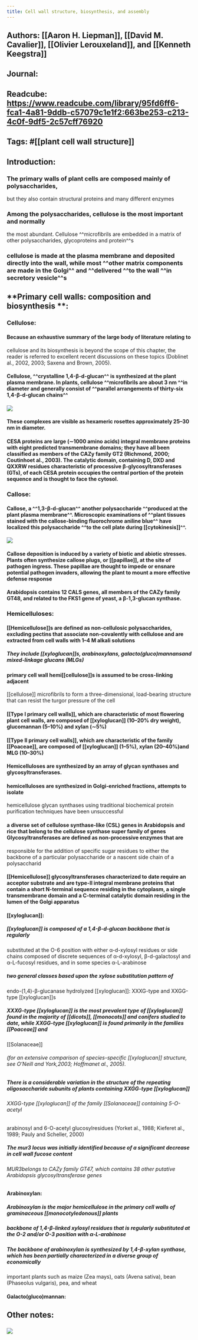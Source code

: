 ```yaml
---
title: Cell wall structure, biosynthesis, and assembly
---
```


## **Authors**: [[Aaron H. Liepman]], [[David M. Cavalier]], [[Olivier Lerouxeland]], and [[Kenneth Keegstra]]

## **Journal**:

## **Readcube**: https://www.readcube.com/library/95fd6ff6-fca1-4a81-9ddb-c57079c1e1f2:663be253-c213-4c0f-9df5-2c57cff76920

## **Tags**: #[[plant cell wall structure]]

## **Introduction**:
### The primary walls of plant cells are composed mainly of polysaccharides, 
but they also contain structural proteins and many different enzymes

### Among the polysaccharides, cellulose is the most important and normally 
the most abundant. Cellulose ^^microfibrils are embedded in a matrix of 
other polysaccharides, glycoproteins and protein^^s

### cellulose is made at the plasma membrane and deposited directly into the wall, while most ^^other matrix components are made in the Golgi^^ and ^^delivered ^^to the wall ^^in secretory vesicle^^s

## **Primary cell walls: composition and biosynthesis **:
### **Cellulose**:
#### Because an exhaustive summary of the large body of literature relating to
 cellulose and its biosynthesis is beyond the scope of this chapter, the 
reader is referred to excellent recent discussions on these 
topics (Doblinet al., 2002, 2003; Saxena and Brown, 2005).

#### Cellulose, ^^crystalline 1,4-β-d-glucan^^ is synthesized at the plant plasma membrane. In plants, cellulose ^^microfibrils are about 3 nm ^^in diameter and generally consist of ^^parallel arrangements of thirty-six 1,4-β-d-glucan chains^^

#### ![](https://firebasestorage.googleapis.com/v0/b/firescript-577a2.appspot.com/o/imgs%2Fapp%2FQualifying_Exam%2Fo8gXx2YAe-.png?alt=media&token=9e2fb870-32fa-404f-a040-d364ee5d39e7)

#### These complexes are visible as hexameric rosettes approximately 25–30 nm in diameter.

#### CESA proteins are large (∼1000 amino acids) integral membrane proteins with eight predicted transmembrane domains; they have all been classified as members of the CAZy family GT2 (Richmond, 2000; Coutinhoet al.,  2003).  The catalytic domain, containing D, DXD and QXXRW residues characteristic of processive β-glycosyltransferases (GTs), of each CESA protein occupies the central portion of the protein sequence and is thought to face the cytosol.

### **Callose**:
#### Callose, a ^^1,3-β-d-glucan^^ another polysaccharide ^^produced at the plant  plasma membrane^^. Microscopic examinations of ^^plant tissues stained with the callose-binding fluorochrome aniline blue^^ have localized this polysaccharide ^^to the cell plate during [[cytokinesis]]^^.

#### 

#### ![](https://firebasestorage.googleapis.com/v0/b/firescript-577a2.appspot.com/o/imgs%2Fapp%2FQualifying_Exam%2F51S2wqHMJu.png?alt=media&token=20079cdf-9a51-455f-9cae-cefa99610799)

#### Callose deposition is induced by a variety of biotic and abiotic stresses.  Plants often synthesize callose plugs, or [[papillae]], at the site of pathogen ingress. These papillae are thought to impede or ensnare potential pathogen  invaders, allowing the plant to mount a more effective defense response

#### Arabidopsis contains 12 CALS genes, all members of the CAZy family GT48, and related to the FKS1 gene of yeast, a β-1,3-glucan synthase.

### **Hemicelluloses**:
#### [[Hemicellulose]]s are defined as non-cellulosic polysaccharides, excluding pectins that associate non-covalently with cellulose and are extracted from cell walls with 1–4 M alkali solutions
##### They include [[xyloglucan]]s, arabinoxylans, galacto(gluco)mannansand mixed-linkage glucans (MLGs)

#### primary cell wall hemi[[cellulose]]s is assumed to be cross-linking adjacent 
[[cellulose]] microfibrils to form a three-dimensional, load-bearing structure that can resist the turgor pressure of the cell

#### [[Type I primary cell walls]], which are characteristic of most flowering plant cell walls, are composed of [[xyloglucan]] (10–20% dry weight), glucomannan (5–10%) and xylan (∼5%)

#### [[Type II primary cell walls]], which are characteristic of the family [[Poaceae]], are composed of [[xyloglucan]] (1–5%), xylan (20–40%)and MLG (10–30%) 

#### Hemicelluloses are synthesized by an array of glycan synthases and glycosyltransferases.

#### hemicelluloses are synthesized in Golgi-enriched fractions, attempts to isolate 
hemicellulose glycan synthases using traditional biochemical protein purification techniques have been unsuccessful

#### a diverse set of cellulose synthase-like (CSL) genes in Arabidopsis and rice that belong to the cellulose synthase super family of genes Glycosyltransferases are defined as non-processive enzymes that are 
responsible for the addition of specific sugar residues to either the backbone of a particular polysaccharide or a nascent side chain of a polysaccharid

#### [[Hemicellulose]] glycosyltransferases characterized to date require an acceptor substrate and are type-II integral membrane proteins that contain a short N-terminal sequence residing in the cytoplasm, a single transmembrane domain and a C-terminal catalytic domain residing in the lumen of the Golgi apparatus

#### **[[xyloglucan]]**:
##### [[xyloglucan]] is composed of a 1,4-β-d-glucan backbone that is regularly 
substituted at the O-6 position with either α-d-xylosyl residues or side 
chains composed of discrete sequences of α-d-xylosyl, β-d-galactosyl 
and α-L-fucosyl residues, and in some species α-L-arabinose 

##### two general classes based upon the xylose substitution pattern of 
endo-(1,4)-β-glucanase hydrolyzed [[xyloglucan]]: XXXG-type and XXGG-type 
[[xyloglucan]]s

##### XXXG-type [[xyloglucan]] is the most prevalent type of [[xyloglucan]] found in the majority of [[dicots]], [[monocots]] and conifers studied to date, while XXGG-type [[xyloglucan]] is found primarily in the families [[Poaceae]] and 
[[Solanaceae]]
###### (for an extensive comparison of species-specific [[xyloglucan]] structure, see O’Neill and York,2003; Hoffmanet al., 2005).

##### There is a considerable variation in the structure of the repeating  oligosaccharide subunits of plants containing XXGG-type [[xyloglucan]]
###### XXGG-type [[xyloglucan]] of the family [[Solanaceae]] containing 5-O-acetyl 
arabinosyl and 6-O-acetyl glucosylresidues (Yorket al., 1988; Kieferet al., 1989; Pauly and Scheller, 2000)

##### The mur3 locus was initially identified because of a significant decrease in cell wall fucose content
###### MUR3belongs to CAZy family GT47, which contains 38 other putative Arabidopsis glycosyltransferase genes

#### **Arabinoxylan**:
##### Arabinoxylan is the major hemicellulose in the primary cell walls of graminaceous [[monocotyledonous]] plants 

##### backbone of 1,4-β-linked xylosyl residues that is regularly substituted at the O-2 and/or O-3 position with α-L-arabinose

##### The backbone of arabinoxylan is synthesized by 1,4-β-xylan synthase, which has been partially characterized in a diverse group of economically
 important plants such as maize (Zea mays), oats (Avena sativa), bean  (Phaseolus vulgaris), pea, and wheat

#### **Galacto(gluco)mannan**:

## 

## Other notes:
### ![](https://firebasestorage.googleapis.com/v0/b/firescript-577a2.appspot.com/o/imgs%2Fapp%2FQualifying_Exam%2F1oE30MaDyx.png?alt=media&token=3f05bf0a-bbff-4201-8ccd-9c25a66a6fba)

